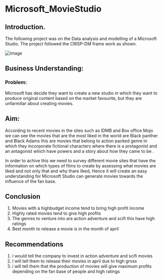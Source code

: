 # Microsoft_MovieStudio
## Introduction.
The following project was on the Data analysis and modelling of a Microsoft Studio. The project followed the CRISP-DM frame work as shown.


![image](https://user-images.githubusercontent.com/117159791/202134144-17df69de-ce06-4726-930c-97bfaf87a0c8.png)


## Business Understanding:
### Problem:

Microsoft has decide they want to create a new studio in which they want to produce original content based on the market favourite, but they are unfarmiliar about creating movies.

## Aim:

According to recent movies in the sites such as IDMB and Box office Mojo we can see the movies that are the most liked in the world are Black panther and Black Adams this are movies that belong to action packed genre in which they incorporate fictional characters where there is a protagonist and an antagonist which have powers and a story about how they came to be .

In order to achive this we need to survey different movie sites that have the information on which types of films to create by assessing what movies are liked and not only that and why thare liked, Hence it will create an easy understanding for Microsoft Studio can generate movies towards the influence of the fan base.

## Conclusion
1. Movies with a highbudget income tend to bring high profit income 
2. Highly rated movies tend to give high profits
3. The genres to venture into are action adventure and scifi this have high ratings
4. Best month to release a movie is in the month of april

## Recommendations
1. I would tell the company to invest in action adventure and scifi movies
2. I will tell them to release their movies in april due to high gross
3. i will tell them that the production of movies will give maximum profits depending on the fan base of people and high ratings
